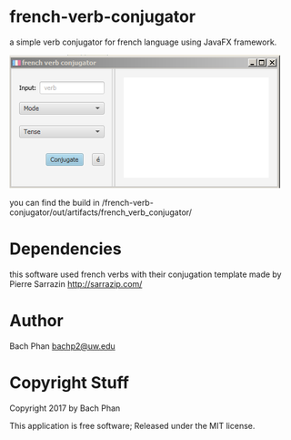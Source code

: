 # french-verb-conjugator
a simple verb conjugator for french language using JavaFX framework.

![screenshot](https://github.com/bachp2/french-verb-conjugator/blob/master/screenshot/Capture.PNG?raw=true)

you can find the build in /french-verb-conjugator/out/artifacts/french_verb_conjugator/

# Dependencies
this software used french verbs with their conjugation template made by Pierre Sarrazin <http://sarrazip.com/>
# Author
Bach Phan bachp2@uw.edu
# Copyright Stuff
Copyright 2017 by Bach Phan

This application is free software; Released under the MIT license.

